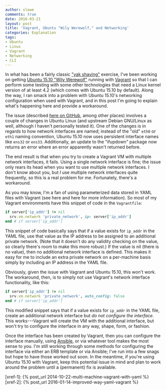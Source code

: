 ```yaml
---
author: slowe
comments: true
date: 2016-03-21
layout: post
title: 'Vagrant, Ubuntu "Wily Werewolf," and Networking'
categories: Explanation
tags:
- Ubuntu
- Linux
- Vagrant
- Networking
- CLI
---
```


In what has been a fairly classic ["yak shaving"][link-3] exercise, I've been working on getting [Ubuntu 15.10 "Wily Werewolf"][link-1] running with [Vagrant][link-2] so that I can perform some testing with some other technologies that need a Linux kernel version of at least 4.2 (which comes with Ubuntu 15.10 by default). Along the way, I ran smack into a problem with Ubuntu 15.10's networking configuration when used with Vagrant, and in this post I'm going to explain what's happening here and provide a workaround.

The issue (described [here on GitHub][link-4], among other places) involves a couple of changes in Ubuntu Linux (and upstream Debian GNU/Linux as well, although I haven't personally tested it). One of the changes is in regards to how network interfaces are named; instead of the "old" `eth0` or `eth1` naming convention, Ubuntu 15.10 now uses persistent interface names like `ens32` or `ens33`. Additionally, an update to the "ifupdown" package now returns an error where an error apparently wasn't returned before.

The end result is that when you try to create a Vagrant VM with multiple network interfaces, it fails. Using a single network interface is fine; the issue only rears its head when you want to use multiple network interfaces. I don't know about you, but _I_ use multiple network interfaces quite frequently, so this is a real problem for me. Fortunately, there's a workaround.

As you may know, I'm a fan of using parameterized data stored in YAML files with Vagrant (see here and here for more information). So most of my Vagrant environments have this snippet of code in the `Vagrantfile`:

``` ruby
if server['ip_addr'] != nil
  srv.vm.network 'private_network', ip: server['ip_addr']
end # if server['ip_addr']
```

This snippet of code basically says that if a value exists for `ip_addr` in the YAML file, use that value as the IP address to be assigned to an additional private network. (Note that it doesn't do any validity checking on the value, so clearly there's room to make this more robust.) If the value is nil (there is no value), then no additional network interface is defined. This makes it easy for me to include an extra private network on a per-machine basis simply by including an IP address in the YAML file.

Obviously, given the issue with Vagrant and Ubuntu 15.10, this won't work. The workaround, then, is to simply not use Vagrant's network interface functionality, like this:

``` ruby
if server['ip_addr'] != nil
  srv.vm.network 'private_network', auto_config: false
end # if server['ip_addr']
```

This modified snippet says that if a value exists for `ip_addr` in the YAML file, create an additional network interface but _do not configure the interface._ This works---Vagrant will create the VM with the additional interface, but won't try to configure the interface in any way, shape, form, or fashion.

Once the interface has been created by Vagrant, then you can configure the interface manually, using [Ansible][link-5], or via whatever tool makes the most sense to you. I'm still working through some methods for configuring the interface via either an ERB template or via Ansible; I've run into a few snags but hope to have those worked out soon. In the meantime, if you're using Ubuntu 15.10 with Vagrant, keep this potential issue in mind and plan to work around the problem until a (permanent) fix is available.



[link-1]: https://wiki.ubuntu.com/WilyWerewolf/ReleaseNotes
[link-2]: https://www.vagrantup.com/
[link-3]: http://projects.csail.mit.edu/gsb/old-archive/gsb-archive/gsb2000-02-11.html
[link-4]: https://github.com/mitchellh/vagrant/issues/6871
[link-5]: https://www.ansible.com/
[xref-1]: {% post_url 2014-10-22-multi-machine-vagrant-with-yaml %}
[xref-2]: {% post_url 2016-01-14-improved-way-yaml-vagrant %}
